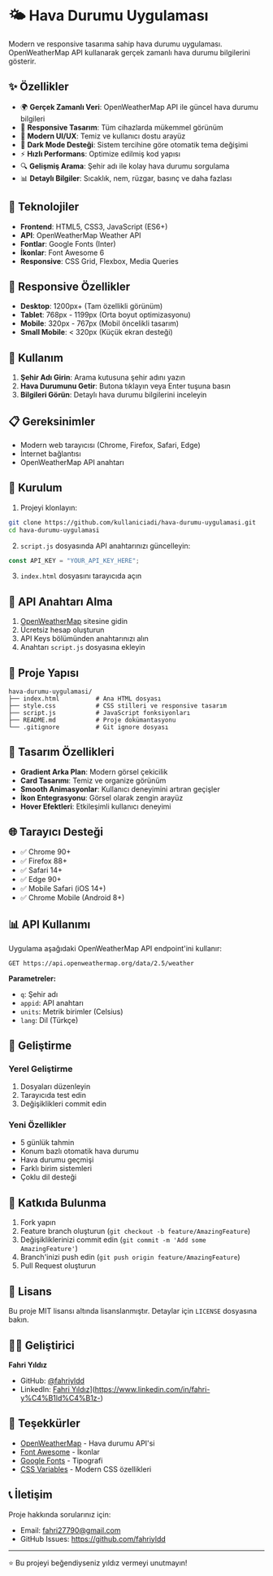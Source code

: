 # 🌤️ Hava Durumu Uygulaması

Modern ve responsive tasarıma sahip hava durumu uygulaması. OpenWeatherMap API kullanarak gerçek zamanlı hava durumu bilgilerini gösterir.

## ✨ Özellikler

- 🌍 **Gerçek Zamanlı Veri**: OpenWeatherMap API ile güncel hava durumu bilgileri
- 📱 **Responsive Tasarım**: Tüm cihazlarda mükemmel görünüm
- 🎨 **Modern UI/UX**: Temiz ve kullanıcı dostu arayüz
- 🌙 **Dark Mode Desteği**: Sistem tercihine göre otomatik tema değişimi
- ⚡ **Hızlı Performans**: Optimize edilmiş kod yapısı
- 🔍 **Gelişmiş Arama**: Şehir adı ile kolay hava durumu sorgulama
- 📊 **Detaylı Bilgiler**: Sıcaklık, nem, rüzgar, basınç ve daha fazlası

## 🚀 Teknolojiler

- **Frontend**: HTML5, CSS3, JavaScript (ES6+)
- **API**: OpenWeatherMap Weather API
- **Fontlar**: Google Fonts (Inter)
- **İkonlar**: Font Awesome 6
- **Responsive**: CSS Grid, Flexbox, Media Queries

## 📱 Responsive Özellikler

- **Desktop**: 1200px+ (Tam özellikli görünüm)
- **Tablet**: 768px - 1199px (Orta boyut optimizasyonu)
- **Mobile**: 320px - 767px (Mobil öncelikli tasarım)
- **Small Mobile**: < 320px (Küçük ekran desteği)

## 🎯 Kullanım

1. **Şehir Adı Girin**: Arama kutusuna şehir adını yazın
2. **Hava Durumunu Getir**: Butona tıklayın veya Enter tuşuna basın
3. **Bilgileri Görün**: Detaylı hava durumu bilgilerini inceleyin

## 📋 Gereksinimler

- Modern web tarayıcısı (Chrome, Firefox, Safari, Edge)
- İnternet bağlantısı
- OpenWeatherMap API anahtarı

## 🔧 Kurulum

1. Projeyi klonlayın:
```bash
git clone https://github.com/kullaniciadi/hava-durumu-uygulamasi.git
cd hava-durumu-uygulamasi
```

2. `script.js` dosyasında API anahtarınızı güncelleyin:
```javascript
const API_KEY = "YOUR_API_KEY_HERE";
```

3. `index.html` dosyasını tarayıcıda açın

## 🔑 API Anahtarı Alma

1. [OpenWeatherMap](https://openweathermap.org/) sitesine gidin
2. Ücretsiz hesap oluşturun
3. API Keys bölümünden anahtarınızı alın
4. Anahtarı `script.js` dosyasına ekleyin

## 📁 Proje Yapısı

```
hava-durumu-uygulamasi/
├── index.html          # Ana HTML dosyası
├── style.css           # CSS stilleri ve responsive tasarım
├── script.js           # JavaScript fonksiyonları
├── README.md           # Proje dokümantasyonu
└── .gitignore          # Git ignore dosyası
```

## 🎨 Tasarım Özellikleri

- **Gradient Arka Plan**: Modern görsel çekicilik
- **Card Tasarımı**: Temiz ve organize görünüm
- **Smooth Animasyonlar**: Kullanıcı deneyimini artıran geçişler
- **İkon Entegrasyonu**: Görsel olarak zengin arayüz
- **Hover Efektleri**: Etkileşimli kullanıcı deneyimi

## 🌐 Tarayıcı Desteği

- ✅ Chrome 90+
- ✅ Firefox 88+
- ✅ Safari 14+
- ✅ Edge 90+
- ✅ Mobile Safari (iOS 14+)
- ✅ Chrome Mobile (Android 8+)

## 📊 API Kullanımı

Uygulama aşağıdaki OpenWeatherMap API endpoint'ini kullanır:

```
GET https://api.openweathermap.org/data/2.5/weather
```

**Parametreler:**
- `q`: Şehir adı
- `appid`: API anahtarı
- `units`: Metrik birimler (Celsius)
- `lang`: Dil (Türkçe)

## 🚧 Geliştirme

### Yerel Geliştirme
1. Dosyaları düzenleyin
2. Tarayıcıda test edin
3. Değişiklikleri commit edin

### Yeni Özellikler
- 5 günlük tahmin
- Konum bazlı otomatik hava durumu
- Hava durumu geçmişi
- Farklı birim sistemleri
- Çoklu dil desteği

## 🤝 Katkıda Bulunma

1. Fork yapın
2. Feature branch oluşturun (`git checkout -b feature/AmazingFeature`)
3. Değişikliklerinizi commit edin (`git commit -m 'Add some AmazingFeature'`)
4. Branch'inizi push edin (`git push origin feature/AmazingFeature`)
5. Pull Request oluşturun

## 📝 Lisans

Bu proje MIT lisansı altında lisanslanmıştır. Detaylar için `LICENSE` dosyasına bakın.

## 👨‍💻 Geliştirici

**Fahri Yıldız**
- GitHub: [@fahriyldd](https://github.com/fahriyldd)
- LinkedIn: [Fahri Yıldız](https://linkedin.com/in/fahriyildiz)](https://www.linkedin.com/in/fahri-y%C4%B1ld%C4%B1z-)

## 🙏 Teşekkürler

- [OpenWeatherMap](https://openweathermap.org/) - Hava durumu API'si
- [Font Awesome](https://fontawesome.com/) - İkonlar
- [Google Fonts](https://fonts.google.com/) - Tipografi
- [CSS Variables](https://developer.mozilla.org/en-US/docs/Web/CSS/Using_CSS_custom_properties) - Modern CSS özellikleri

## 📞 İletişim

Proje hakkında sorularınız için:
- Email: fahri27790@gmail.com
- GitHub Issues: https://github.com/fahriyldd

---

⭐ Bu projeyi beğendiyseniz yıldız vermeyi unutmayın!
